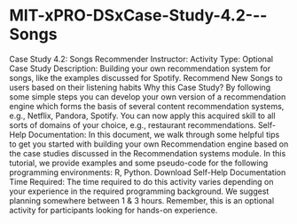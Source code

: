# MIT-xPRO-DSxCase-Study-4.2---Songs
Case Study 4.2: Songs Recommender Instructor: Activity Type: Optional  Case Study Description: Building your own recommendation system for songs, like the examples discussed for Spotify. Recommend New Songs to users based on their listening habits Why this Case Study? By following some simple steps you can develop your own version of a recommendation engine which forms the basis of several content recommendation systems, e.g., Netflix, Pandora, Spotify. You can now apply this acquired skill to all sorts of domains of your choice, e.g., restaurant recommendations. Self-Help Documentation: In this document, we walk through some helpful tips to get you started with building your own Recommendation engine based on the case studies discussed in the Recommendation systems module. In this tutorial, we provide examples and some pseudo-code for the following programming environments: R, Python.   Download Self-Help Documentation  Time Required: The time required to do this activity varies depending on your experience in the required programming background. We suggest planning somewhere between 1 &amp; 3 hours. Remember, this is an optional activity for participants looking for hands-on experience.
